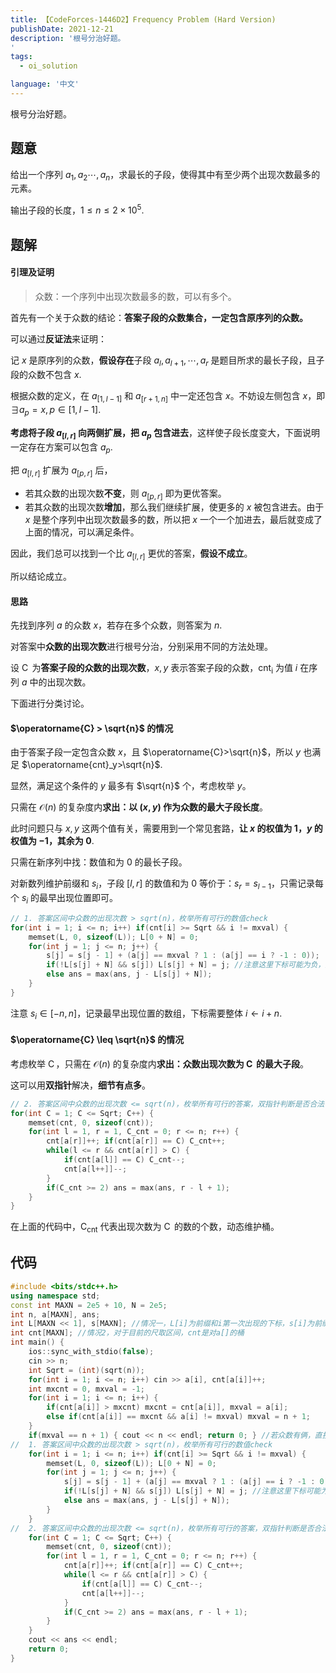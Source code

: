 ```yaml
---
title: 【CodeForces-1446D2】Frequency Problem (Hard Version)
publishDate: 2021-12-21
description: '根号分治好题。
'
tags:
  - oi_solution

language: '中文'
---
```


根号分治好题。

## 题意

给出一个序列 $a_1, a_2\cdots, a_n$，求最长的子段，使得其中有至少两个出现次数最多的元素。

输出子段的长度，$1\leq n\leq 2\times 10^5$.

## 题解

#### 引理及证明

> 众数：一个序列中出现次数最多的数，可以有多个。

首先有一个关于众数的结论：**答案子段的众数集合，一定包含原序列的众数。**

可以通过**反证法**来证明：

记 $x$ 是原序列的众数，**假设存在**子段 $a_l, a_{l+1}, \cdots, a_r$ 是题目所求的最长子段，且子段的众数不包含 $x$.

根据众数的定义，在 $a_{[1, l-1]}$ 和 $a_{[r+1, n]}$ 中一定还包含 $x$。不妨设左侧包含 $x$，即 $\exists a_p=x, p\in[1, l-1]$.

**考虑将子段 $a_{[l, r]}$ 向两侧扩展，把 $a_p$ 包含进去**，这样使子段长度变大，下面说明一定存在方案可以包含 $a_p$.

把 $a_{[l, r]}$ 扩展为 $a_{[p,r]}$ 后，

- 若其众数的出现次数**不变**，则 $a_{[p,r]}$ 即为更优答案。
- 若其众数的出现次数**增加**，那么我们继续扩展，使更多的 $x$ 被包含进去。由于 $x$ 是整个序列中出现次数最多的数，所以把 $x$ 一个一个加进去，最后就变成了上面的情况，可以满足条件。

因此，我们总可以找到一个比 $a_{[l,r]}$ 更优的答案，**假设不成立**。

所以结论成立。

#### 思路

先找到序列 $a$ 的众数 $x$，若存在多个众数，则答案为 $n$.

对答案中**众数的出现次数**进行根号分治，分别采用不同的方法处理。

设 $\operatorname{C}$ 为**答案子段的众数的出现次数**，$x,y$ 表示答案子段的众数，$\operatorname{cnt_i}$ 为值 $i$ 在序列 $a$ 中的出现次数。

下面进行分类讨论。

#### $\operatorname{C} > \sqrt{n}$ 的情况

由于答案子段一定包含众数 $x$，且 $\operatorname{C}>\sqrt{n}$，所以 $y$ 也满足 $\operatorname{cnt}_y>\sqrt{n}$.

显然，满足这个条件的 $y$ 最多有 $\sqrt{n}$ 个，考虑枚举 $y$。

只需在 $\mathcal{O}(n)$ 的复杂度内**求出：以 $(x,y)$ 作为众数的最大子段长度**。

此时问题只与 $x,y$ 这两个值有关，需要用到一个常见套路，**让 $x$ 的权值为 $1$，$y$ 的权值为 $-1$，其余为 $0$**.

只需在新序列中找：数值和为 $0$ 的最长子段。

对新数列维护前缀和 $s_i$，子段 $[l,r]$ 的数值和为 $0$ 等价于：$s_r=s_{l-1}$，只需记录每个 $s_i$ 的最早出现位置即可。

```cpp
// 1. 答案区间中众数的出现次数 > sqrt(n)，枚举所有可行的数值check
for(int i = 1; i <= n; i++) if(cnt[i] >= Sqrt && i != mxval) {
    memset(L, 0, sizeof(L)); L[0 + N] = 0;
    for(int j = 1; j <= n; j++) {
        s[j] = s[j - 1] + (a[j] == mxval ? 1 : (a[j] == i ? -1 : 0));
        if(!L[s[j] + N] && s[j]) L[s[j] + N] = j; //注意这里下标可能为负，所以要都加上N
        else ans = max(ans, j - L[s[j] + N]);
    }
}

```

注意 $s_i\in[-n, n]$，记录最早出现位置的数组，下标需要整体 $i\leftarrow i+n$.

#### $\operatorname{C} \leq \sqrt{n}$ 的情况

考虑枚举 $\operatorname{C}$，只需在 $\mathcal{O}(n)$ 的复杂度内**求出：众数出现次数为 $\operatorname{C}$ 的最大子段**。

这可以用**双指针**解决，**细节有点多**。

```cpp
// 2. 答案区间中众数的出现次数 <= sqrt(n)，枚举所有可行的答案，双指针判断是否合法
for(int C = 1; C <= Sqrt; C++) {
    memset(cnt, 0, sizeof(cnt));
    for(int l = 1, r = 1, C_cnt = 0; r <= n; r++) {
        cnt[a[r]]++; if(cnt[a[r]] == C) C_cnt++;
        while(l <= r && cnt[a[r]] > C) {
            if(cnt[a[l]] == C) C_cnt--;
            cnt[a[l++]]--;
        }
        if(C_cnt >= 2) ans = max(ans, r - l + 1);
    }
}
```

在上面的代码中，$\operatorname{C_{cnt}}$ 代表出现次数为 $\operatorname{C}$ 的数的个数，动态维护桶。

## 代码

```cpp
#include <bits/stdc++.h>
using namespace std;
const int MAXN = 2e5 + 10, N = 2e5;
int n, a[MAXN], ans;
int L[MAXN << 1], s[MAXN]; //情况一，L[i]为前缀和i第一次出现的下标，s[i]为前缀和
int cnt[MAXN]; //情况2，对于目前的尺取区间，cnt是对a[]的桶
int main() {
	ios::sync_with_stdio(false);
	cin >> n;
	int Sqrt = (int)(sqrt(n));
	for(int i = 1; i <= n; i++) cin >> a[i], cnt[a[i]]++;
	int mxcnt = 0, mxval = -1;
	for(int i = 1; i <= n; i++) {
		if(cnt[a[i]] > mxcnt) mxcnt = cnt[a[i]], mxval = a[i];
		else if(cnt[a[i]] == mxcnt && a[i] != mxval) mxval = n + 1;
	}
	if(mxval == n + 1) { cout << n << endl; return 0; } //若众数有俩，直接输出n
//	1. 答案区间中众数的出现次数 > sqrt(n)，枚举所有可行的数值check
	for(int i = 1; i <= n; i++) if(cnt[i] >= Sqrt && i != mxval) {
		memset(L, 0, sizeof(L)); L[0 + N] = 0;
		for(int j = 1; j <= n; j++) {
			s[j] = s[j - 1] + (a[j] == mxval ? 1 : (a[j] == i ? -1 : 0));
			if(!L[s[j] + N] && s[j]) L[s[j] + N] = j; //注意这里下标可能为负，所以要都加上N
			else ans = max(ans, j - L[s[j] + N]);
		}
	}
//	2. 答案区间中众数的出现次数 <= sqrt(n)，枚举所有可行的答案，双指针判断是否合法
	for(int C = 1; C <= Sqrt; C++) {
		memset(cnt, 0, sizeof(cnt));
		for(int l = 1, r = 1, C_cnt = 0; r <= n; r++) {
			cnt[a[r]]++; if(cnt[a[r]] == C) C_cnt++;
			while(l <= r && cnt[a[r]] > C) {
				if(cnt[a[l]] == C) C_cnt--;
				cnt[a[l++]]--;
			}
			if(C_cnt >= 2) ans = max(ans, r - l + 1);
		}
	}
	cout << ans << endl;
	return 0;
}
```

